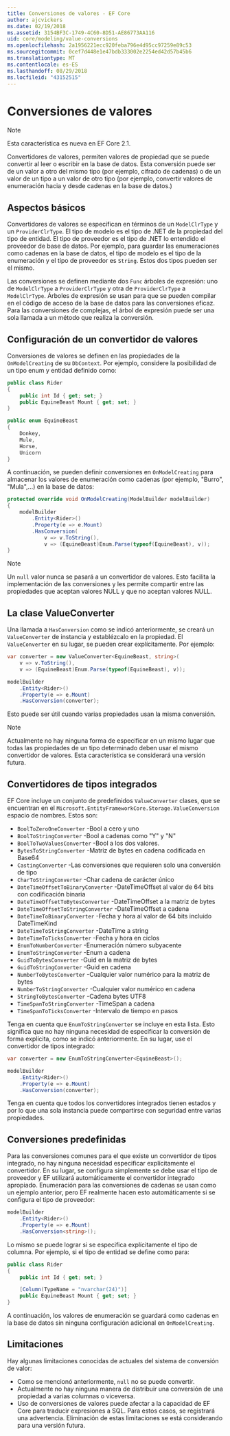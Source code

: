 ```yaml
---
title: Conversiones de valores - EF Core
author: ajcvickers
ms.date: 02/19/2018
ms.assetid: 3154BF3C-1749-4C60-8D51-AE86773AA116
uid: core/modeling/value-conversions
ms.openlocfilehash: 2a1956221ecc920feba796e4d95cc97259e89c53
ms.sourcegitcommit: 0cef7d448e1e47bdb333002e2254ed42d57b45b6
ms.translationtype: MT
ms.contentlocale: es-ES
ms.lasthandoff: 08/29/2018
ms.locfileid: "43152515"
---
```

# <a name="value-conversions"></a>Conversiones de valores

> [!NOTE]  
> Esta característica es nueva en EF Core 2.1.

Convertidores de valores, permiten valores de propiedad que se puede convertir al leer o escribir en la base de datos. Esta conversión puede ser de un valor a otro del mismo tipo (por ejemplo, cifrado de cadenas) o de un valor de un tipo a un valor de otro tipo (por ejemplo, convertir valores de enumeración hacia y desde cadenas en la base de datos.)

## <a name="fundamentals"></a>Aspectos básicos

Convertidores de valores se especifican en términos de un `ModelClrType` y un `ProviderClrType`. El tipo de modelo es el tipo de .NET de la propiedad del tipo de entidad. El tipo de proveedor es el tipo de .NET lo entendido el proveedor de base de datos. Por ejemplo, para guardar las enumeraciones como cadenas en la base de datos, el tipo de modelo es el tipo de la enumeración y el tipo de proveedor es `String`. Estos dos tipos pueden ser el mismo.

Las conversiones se definen mediante dos `Func` árboles de expresión: uno de `ModelClrType` a `ProviderClrType` y otra de `ProviderClrType` a `ModelClrType`. Árboles de expresión se usan para que se pueden compilar en el código de acceso de la base de datos para las conversiones eficaz. Para las conversiones de complejas, el árbol de expresión puede ser una sola llamada a un método que realiza la conversión.

## <a name="configuring-a-value-converter"></a>Configuración de un convertidor de valores

Conversiones de valores se definen en las propiedades de la `OnModelCreating` de su `DbContext`. Por ejemplo, considere la posibilidad de un tipo enum y entidad definido como:
``` csharp
public class Rider
{
    public int Id { get; set; }
    public EquineBeast Mount { get; set; }
}

public enum EquineBeast
{
    Donkey,
    Mule,
    Horse,
    Unicorn
}
```
A continuación, se pueden definir conversiones en `OnModelCreating` para almacenar los valores de enumeración como cadenas (por ejemplo, "Burro", "Mula",...) en la base de datos:
``` csharp
protected override void OnModelCreating(ModelBuilder modelBuilder)
{
    modelBuilder
        .Entity<Rider>()
        .Property(e => e.Mount)
        .HasConversion(
            v => v.ToString(),
            v => (EquineBeast)Enum.Parse(typeof(EquineBeast), v));
}
```
> [!NOTE]  
> Un `null` valor nunca se pasará a un convertidor de valores. Esto facilita la implementación de las conversiones y les permite compartir entre las propiedades que aceptan valores NULL y que no aceptan valores NULL.

## <a name="the-valueconverter-class"></a>La clase ValueConverter

Una llamada a `HasConversion` como se indicó anteriormente, se creará un `ValueConverter` de instancia y establézcalo en la propiedad. El `ValueConverter` en su lugar, se pueden crear explícitamente. Por ejemplo:
``` csharp
var converter = new ValueConverter<EquineBeast, string>(
    v => v.ToString(),
    v => (EquineBeast)Enum.Parse(typeof(EquineBeast), v));

modelBuilder
    .Entity<Rider>()
    .Property(e => e.Mount)
    .HasConversion(converter);
```
Esto puede ser útil cuando varias propiedades usan la misma conversión.

> [!NOTE]  
> Actualmente no hay ninguna forma de especificar en un mismo lugar que todas las propiedades de un tipo determinado deben usar el mismo convertidor de valores. Esta característica se considerará una versión futura.

## <a name="built-in-converters"></a>Convertidores de tipos integrados

EF Core incluye un conjunto de predefinidos `ValueConverter` clases, que se encuentran en el `Microsoft.EntityFrameworkCore.Storage.ValueConversion` espacio de nombres. Estos son:
* `BoolToZeroOneConverter` -Bool a cero y uno
* `BoolToStringConverter` -Bool a cadenas como "Y" y "N"
* `BoolToTwoValuesConverter` -Bool a los dos valores.
* `BytesToStringConverter` -Matriz de bytes en cadena codificada en Base64
* `CastingConverter` -Las conversiones que requieren solo una conversión de tipo
* `CharToStringConverter` -Char cadena de carácter único
* `DateTimeOffsetToBinaryConverter` -DateTimeOffset al valor de 64 bits con codificación binaria
* `DateTimeOffsetToBytesConverter` -DateTimeOffset a la matriz de bytes
* `DateTimeOffsetToStringConverter` -DateTimeOffset a cadena
* `DateTimeToBinaryConverter` -Fecha y hora al valor de 64 bits incluido DateTimeKind
* `DateTimeToStringConverter` -DateTime a string
* `DateTimeToTicksConverter` -Fecha y hora en ciclos
* `EnumToNumberConverter` -Enumeración número subyacente
* `EnumToStringConverter` -Enum a cadena
* `GuidToBytesConverter` -Guid en la matriz de bytes
* `GuidToStringConverter` -Guid en cadena
* `NumberToBytesConverter` -Cualquier valor numérico para la matriz de bytes
* `NumberToStringConverter` -Cualquier valor numérico en cadena
* `StringToBytesConverter` -Cadena bytes UTF8
* `TimeSpanToStringConverter` -TimeSpan a cadena
* `TimeSpanToTicksConverter` -Intervalo de tiempo en pasos

Tenga en cuenta que `EnumToStringConverter` se incluye en esta lista. Esto significa que no hay ninguna necesidad de especificar la conversión de forma explícita, como se indicó anteriormente. En su lugar, use el convertidor de tipos integrado:
``` csharp
var converter = new EnumToStringConverter<EquineBeast>();

modelBuilder
    .Entity<Rider>()
    .Property(e => e.Mount)
    .HasConversion(converter);
```
Tenga en cuenta que todos los convertidores integrados tienen estados y por lo que una sola instancia puede compartirse con seguridad entre varias propiedades.

## <a name="pre-defined-conversions"></a>Conversiones predefinidas

Para las conversiones comunes para el que existe un convertidor de tipos integrado, no hay ninguna necesidad especificar explícitamente el convertidor. En su lugar, se configura simplemente se debe usar el tipo de proveedor y EF utilizará automáticamente el convertidor integrado apropiado. Enumeración para las conversiones de cadenas se usan como un ejemplo anterior, pero EF realmente hacen esto automáticamente si se configura el tipo de proveedor:
``` csharp
modelBuilder
    .Entity<Rider>()
    .Property(e => e.Mount)
    .HasConversion<string>();
```
Lo mismo se puede lograr si se especifica explícitamente el tipo de columna. Por ejemplo, si el tipo de entidad se define como para:
``` csharp
public class Rider
{
    public int Id { get; set; }

    [Column(TypeName = "nvarchar(24)")]
    public EquineBeast Mount { get; set; }
}
```
A continuación, los valores de enumeración se guardará como cadenas en la base de datos sin ninguna configuración adicional en `OnModelCreating`.

## <a name="limitations"></a>Limitaciones

Hay algunas limitaciones conocidas de actuales del sistema de conversión de valor:
* Como se mencionó anteriormente, `null` no se puede convertir.
* Actualmente no hay ninguna manera de distribuir una conversión de una propiedad a varias columnas o viceversa.
* Uso de conversiones de valores puede afectar a la capacidad de EF Core para traducir expresiones a SQL. Para estos casos, se registrará una advertencia.
Eliminación de estas limitaciones se está considerando para una versión futura.
